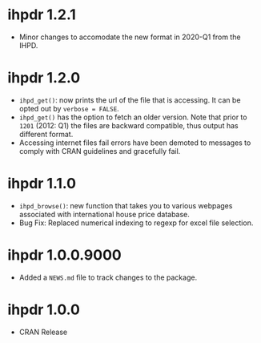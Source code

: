 # ihpdr 1.2.1

* Minor changes to accomodate the new format in 2020-Q1 from the IHPD.

# ihpdr 1.2.0

* `ihpd_get()`: now prints the url of the file that is accessing. It can be opted 
out by `verbose = FALSE`.
* `ihpd_get()` has the option to fetch an older version. Note that prior to 
`1201` (2012: Q1) the files are backward compatible, thus output has different format.
* Accessing internet files fail errors have been demoted to messages to comply with
CRAN guidelines and gracefully fail.


# ihpdr 1.1.0

* `ihpd_browse()`: new function that takes you to various webpages associated with international house price database.
* Bug Fix: Replaced numerical indexing to regexp for excel file selection.

# ihpdr 1.0.0.9000

* Added a `NEWS.md` file to track changes to the package.

# ihpdr 1.0.0

* CRAN Release
